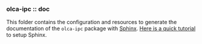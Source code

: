 ### olca-ipc :: doc
This folder contains the configuration and resources to generate the
documentation of the `olca-ipc` package with [Sphinx](http://www.sphinx-doc.org/en/master/).
[Here is a quick tutorial](https://samnicholls.net/2016/06/15/how-to-sphinx-readthedocs/#fnref-841-1)
to setup Sphinx.
